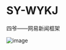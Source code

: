 # SY-WYKJ

四爷——网易新闻框架


![image](https://github.com/sunhaichao-SY/SY-WYXWKJ/blob/master/Untitled.gif?raw=true)
